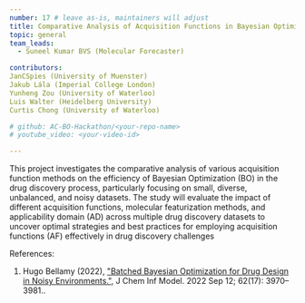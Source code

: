 ```yaml
---
number: 17 # leave as-is, maintainers will adjust
title: Comparative Analysis of Acquisition Functions in Bayesian Optimization for Drug Discovery
topic: general
team_leads:
  - Suneel Kumar BVS (Molecular Forecaster)

contributors:
JanCSpies (University of Muenster)
Jakub Lála (Imperial College London)
Yunheng Zou (University of Waterloo)
Luis Walter (Heidelberg University)
Curtis Chong (University of Waterloo)

# github: AC-BO-Hackathon/<your-repo-name>
# youtube_video: <your-video-id>

---
```


This project investigates the comparative analysis of various acquisition function methods on the efficiency of Bayesian Optimization (BO) in the drug discovery process, particularly focusing on small, diverse, unbalanced, and noisy datasets. The study will evaluate the impact of different acquisition functions, molecular featurization methods, and applicability domain (AD) across multiple drug discovery datasets to uncover optimal strategies and best practices for employing acquisition functions (AF) effectively in drug discovery challenges


References:

1. Hugo Bellamy (2022), ["Batched Bayesian Optimization for Drug Design in Noisy Environments."](https://www.ncbi.nlm.nih.gov/pmc/articles/PMC9472273/), J Chem Inf Model. 2022 Sep 12; 62(17): 3970–3981..
